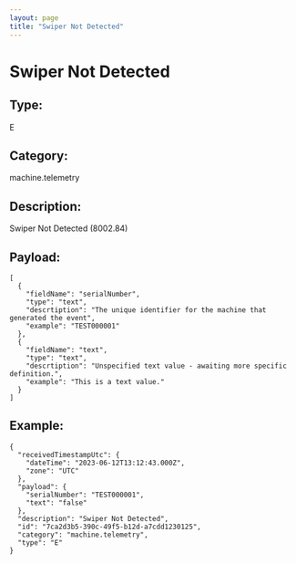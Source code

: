 ```yaml
---
layout: page
title: "Swiper Not Detected"
---
```


# Swiper Not Detected

## Type:

E

## Category:

machine.telemetry

## Description: 

Swiper Not Detected (8002.84)

## Payload:

```
[
  {
    "fieldName": "serialNumber",
    "type": "text",
    "descrtiption": "The unique identifier for the machine that generated the event",
    "example": "TEST000001"
  },
  {
    "fieldName": "text",
    "type": "text",
    "descrtiption": "Unspecified text value - awaiting more specific definition.",
    "example": "This is a text value."
  }
]
```

## Example:

```
{
  "receivedTimestampUtc": {
    "dateTime": "2023-06-12T13:12:43.000Z",
    "zone": "UTC"
  },
  "payload": {
    "serialNumber": "TEST000001",
    "text": "false"
  },
  "description": "Swiper Not Detected",
  "id": "7ca2d3b5-390c-49f5-b12d-a7cdd1230125",
  "category": "machine.telemetry",
  "type": "E"
}
```
